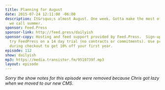 ```yaml
---
title: Planning for August
date: 2015-07-24 12:11:00 -06:00
description: It&rsquo;s almost August. One week. Gotta make the most of this thing
  we call summer.
sponsor: Feed.Press
sponsor-link: http://feed.press/dailyish
sponsor-copy: Hosting and feed support provided by Feed.Press.  Sign-up today and
  try FeedPress on a 14 day trial (no contracts or commitments). Use promo code "dailyish"
  during checkout to get 10% off your first year.
episode: 112
show: dailyish
mp3: https://media.transistor.fm/9510739f.mp3
layout: episode
---
```


<em>Sorry the show notes for this episode were removed because Chris got lazy when we moved to our new CMS</em>.
